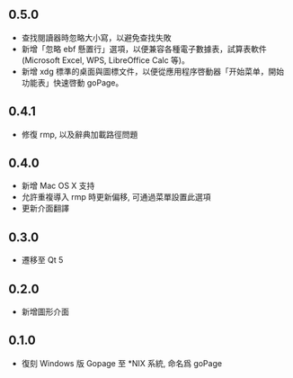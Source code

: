## 0.5.0

* 查找閱讀器時忽略大小寫，以避免查找失敗
* 新增「忽略 ebf 懸置行」選項，以便兼容各種電子數據表，試算表軟件(Microsoft Excel, WPS, LibreOffice Calc 等)。
* 新增 xdg 標準的桌面與圖標文件，以便從應用程序啓動器「开始菜单，開始功能表」快速啓動 goPage。

## 0.4.1

* 修復 rmp, 以及辭典加載路徑問題

## 0.4.0

* 新增 Mac OS X 支持
* 允許重複導入 rmp 時更新偏移, 可通過菜單設置此選項
* 更新介面翻譯

## 0.3.0

* 遷移至 Qt 5

## 0.2.0

* 新增圖形介面

## 0.1.0

* 復刻 Windows 版 Gopage 至 \*NIX 系統, 命名爲 goPage
